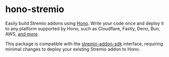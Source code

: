 # hono-stremio

Easily build Stremio addons using [Hono](https://hono.dev/). Write your code once and deploy it to any platform supported by Hono, such as Cloudflare, Fastly, Deno, Bun, AWS, [and more](https://hono.dev/docs/).

This package is compatible with the [stremio-addon-sdk](https://github.com/stremio/stremio-addon-sdk) interface, requiring minimal changes to deploy your existing Stremio addon to Hono.
